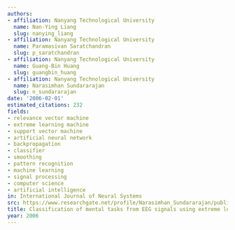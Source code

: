 ```yaml
---
authors:
- affiliation: Nanyang Technological University
  name: Nan-Ying Liang
  slug: nanying_liang
- affiliation: Nanyang Technological University
  name: Paramasivan Saratchandran
  slug: p_saratchandran
- affiliation: Nanyang Technological University
  name: Guang-Bin Huang
  slug: guangbin_huang
- affiliation: Nanyang Technological University
  name: Narasimhan Sundararajan
  slug: n_sundararajan
date: '2006-02-01'
estimated_citations: 232
fields:
- relevance vector machine
- extreme learning machine
- support vector machine
- artificial neural network
- backpropagation
- classifier
- smoothing
- pattern recognition
- machine learning
- signal processing
- computer science
- artificial intelligence
in: International Journal of Neural Systems
src: https://www.researchgate.net/profile/Narasimhan_Sundararajan/publication/7281816_Classification_of_Mental_Tasks_from_EEG_Signals_Using_Extreme_Learning_Machines/links/00b7d5190fb196fe3e000000.pdf
title: Classification of mental tasks from EEG signals using extreme learning machine.
year: 2006
---
```


